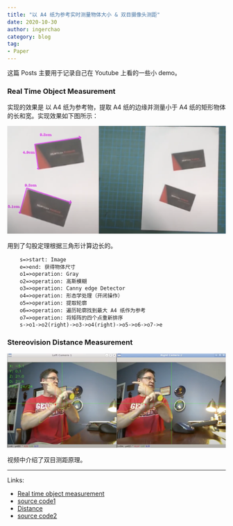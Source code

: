 ```yaml
---
title: "以 A4 纸为参考实时测量物体大小 & 双目摄像头测距"
date: 2020-10-30
author: ingerchao
category: blog
tag:
- Paper
---
```




这篇 Posts 主要用于记录自己在 Youtube 上看的一些小 demo。



### Real Time Object Measurement

实现的效果是 以 A4 纸为参考物，提取 A4 纸的边缘并测量小于 A4 纸的矩形物体的长和宽。实现效果如下图所示：

<img src="./../assets/images/paper/a4-results-object-measurement.png" alt="image-20201030162240685" style="zoom:50%;" />

用到了勾股定理根据三角形计算边长的。

```flow
	s=>start: Image
	e=>end: 获得物体尺寸
	o1=>operation: Gray
	o2=>operation: 高斯模糊
	o3=>operation: Canny edge Detector
	o4=>operation: 形态学处理（开闭操作）
	o5=>operation: 提取轮廓
	o6=>operation: 遍历轮廓找到最大 A4 纸作为参考
	o7=>operation: 将矩阵的四个点重新排序
	s->o1->o2(right)->o3->o4(right)->o5->o6->o7->e
```



### Stereovision Distance Measurement

<img src="./../assets/images/paper/stereo-distance-measure.png" alt="image-20201030162506426" style="zoom:50%;" />



视频中介绍了双目测距原理。

---

Links:

- [Real time object measurement](https://www.youtube.com/watch?v=tk9war7_y0Q)
- [source code1]( https://www.murtazahassan.com/courses/opencv-projects/lesson/lesson-4/)
- [Distance](https://www.youtube.com/watch?v=sW4CVI51jDY)
- [source code2]()

